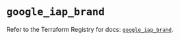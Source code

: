 # `google_iap_brand`

Refer to the Terraform Registry for docs: [`google_iap_brand`](https://registry.terraform.io/providers/hashicorp/google/5.45.2/docs/resources/iap_brand).

